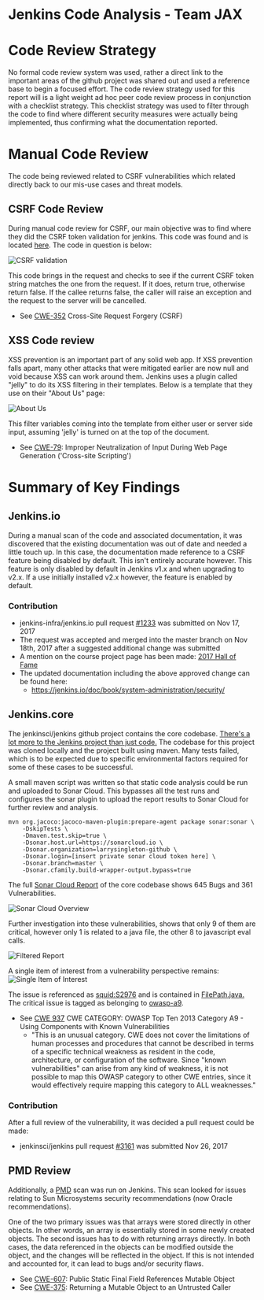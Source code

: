 # Jenkins Code Analysis - Team JAX

# Code Review Strategy
No formal code review system was used, rather a direct link to the important areas of the github project was shared out and used a reference base to begin a focused effort.
The code review strategy used for this report will is a light weight ad hoc peer code review process in conjunction with a checklist strategy.
This checklist strategy was used to filter through the code to find where different security measures were actually being implemented, thus confirming what the documentation reported.  

# Manual Code Review
The code being reviewed related to CSRF vulnerabilities which related directly back to our mis-use cases and threat models.

## CSRF Code Review
During manual code review for CSRF, our main objective was to find where they did the CSRF token validation for jenkins. This code was found and is located [here](https://github.com/jenkinsci/jenkins/blob/master/core/src/main/java/hudson/security/csrf/DefaultCrumbIssuer.java). The code in question is below:

![CSRF validation](assets/validate_csrf_code.png)

This code brings in the request and checks to see if the current CSRF token string matches the one from the request. If it does, return true, otherwise return false. If the callee returns false, the caller will raise an exception and the request to the server will be cancelled.

* See [CWE-352](https://cwe.mitre.org/data/definitions/352.html) Cross-Site Request Forgery (CSRF)

## XSS Code review
XSS prevention is an important part of any solid web app. If XSS prevention falls apart, many other attacks that were mitigated earlier are now null and void because XSS can work around them. Jenkins uses a plugin called "jelly" to do its XSS filtering in their templates. Below is a template that they use on their "About Us" page:

![About Us](assets/xss_protection_jelly.png)

This filter variables coming into the template from either user or server side input, assuming 'jelly' is turned on at the top of the document.

* See [CWE-79](https://cwe.mitre.org/data/definitions/79.html): Improper Neutralization of Input During Web Page Generation ('Cross-site Scripting')


# Summary of Key Findings

## Jenkins.io
During a manual scan of the code and associated documentation, it was discovered that the existing documentation was out of date and needed a little touch up. In this case, the documentation made reference to a CSRF feature being disabled by default. This isn't entirely accurate however. This feature is only disabled by default in Jenkins v1.x and when upgrading to v2.x. If a use initially installed v2.x however, the feature is enabled by default.

### Contribution
* jenkins-infra/jenkins.io pull request [#1233](https://github.com/jenkins-infra/jenkins.io/pull/1233) was submitted on Nov 17, 2017
* The request was accepted and merged into the master branch on Nov 18th, 2017 after a suggested additional change was submitted
* A mention on the course project page has been made: [2017 Hall of Fame](https://robinagandhi.github.io/swa/pages/halloffame.html)
* The updated documentation including the above approved change can be found here:
    * https://jenkins.io/doc/book/system-administration/security/

## Jenkins.core
The jenkinsci/jenkins github project contains the core codebase.
[There's a lot more to the Jenkins project than just code.](https://github.com/jenkinsci/jenkins/blob/master/CONTRIBUTING.md)
The codebase for this project was cloned locally and the project built using maven. Many tests failed, which is to be expected due to specific environmental factors required for some of these cases to be successful.

A small maven script was written so that static code analysis could be run and uploaded to Sonar Cloud. This bypasses all the test runs and configures the sonar plugin to upload the report results to Sonar Cloud for further review and analysis.

```maven
mvn org.jacoco:jacoco-maven-plugin:prepare-agent package sonar:sonar \
    -DskipTests \
    -Dmaven.test.skip=true \
    -Dsonar.host.url=https://sonarcloud.io \
    -Dsonar.organization=larrysingleton-github \
    -Dsonar.login=[insert private sonar cloud token here] \
    -Dsonar.branch=master \
    -Dsonar.cfamily.build-wrapper-output.bypass=true
```

The full [Sonar Cloud Report](https://sonarcloud.io/dashboard?id=org.jenkins-ci.main%3Apom%3Amaster) of the core codebase shows 645 Bugs and 361 Vulnerabilities.

![Sonar Cloud Overview](/assets/SonarCloudOverview.png)

Further investigation into these vulnerabilities, shows that only 9 of them are critical,
however only 1 is related to a java file, the other 8 to javascript eval calls.

![Filtered Report](/assets/FilteredReport.png)

A single item of interest from a vulnerability perspective remains:
![Single Item of Interest](/assets/SingleItemOfInterest.png)


The issue is referenced as [squid:S2976](https://sonarcloud.io/organizations/larrysingleton-github/rules#rule_key=squid%3AS2976) and is contained in [FilePath.java.](https://github.com/jenkinsci/jenkins/blob/master/core/src/main/java/hudson/FilePath.java)
The critical issue is tagged as belonging to [owasp-a9](https://www.owasp.org/index.php/Top_10_2013-A9-Using_Components_with_Known_Vulnerabilities).

* See [CWE 937](https://cwe.mitre.org/data/definitions/937.html) CWE CATEGORY: OWASP Top Ten 2013 Category A9 - Using Components with Known Vulnerabilities
    * "This is an unusual category. CWE does not cover the limitations of human processes and procedures that cannot be described in terms of a specific technical weakness as resident in the code, architecture, or configuration of the software. Since "known vulnerabilities" can arise from any kind of weakness, it is not possible to map this OWASP category to other CWE entries, since it would effectively require mapping this category to ALL weaknesses."

### Contribution
After a full review of the vulnerability, it was decided a pull request could be made:
* jenkinsci/jenkins pull request [#3161](https://github.com/jenkinsci/jenkins/pull/3161) was submitted Nov 26, 2017

## PMD Review

Additionally, a [PMD](https://cpluspluscrowe.github.io/SoftwareAssurance/pmd_scan.html) scan was run on Jenkins. This scan looked for issues relating to Sun Microsystems security recommendations (now Oracle recommendations).

One of the two primary issues was that arrays were stored directly in other objects. In other words, an array is essentially stored in some newly created objects. The second issues has to do with returning arrays directly. In both cases, the data referenced in the objects can be modified outside the object, and the changes will be reflected in the object. If this is not intended and accounted for, it can lead to bugs and/or security flaws.  

 - See [CWE-607](https://cwe.mitre.org/data/definitions/607.html): Public Static Final Field References Mutable Object
 - See [CWE-375](https://cwe.mitre.org/data/definitions/375.html): Returning a Mutable Object to an Untrusted Caller

